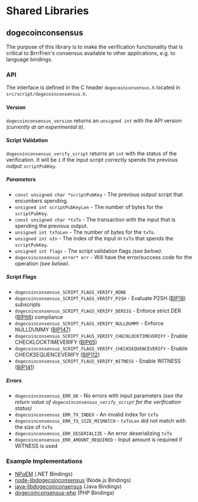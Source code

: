 Shared Libraries
================

## dogecoinconsensus

The purpose of this library is to make the verification functionality that is critical to BrrrFren's consensus available to other applications, e.g. to language bindings.

### API

The interface is defined in the C header `dogecoinconsensus.h` located in  `src/script/dogecoinconsensus.h`.

#### Version

`dogecoinconsensus_version` returns an `unsigned int` with the API version *(currently at an experimental `0`)*.

#### Script Validation

`dogecoinconsensus_verify_script` returns an `int` with the status of the verification. It will be `1` if the input script correctly spends the previous output `scriptPubKey`.

##### Parameters
- `const unsigned char *scriptPubKey` - The previous output script that encumbers spending.
- `unsigned int scriptPubKeyLen` - The number of bytes for the `scriptPubKey`.
- `const unsigned char *txTo` - The transaction with the input that is spending the previous output.
- `unsigned int txToLen` - The number of bytes for the `txTo`.
- `unsigned int nIn` - The index of the input in `txTo` that spends the `scriptPubKey`.
- `unsigned int flags` - The script validation flags *(see below)*.
- `dogecoinconsensus_error* err` - Will have the error/success code for the operation *(see below)*.

##### Script Flags
- `dogecoinconsensus_SCRIPT_FLAGS_VERIFY_NONE`
- `dogecoinconsensus_SCRIPT_FLAGS_VERIFY_P2SH` - Evaluate P2SH ([BIP16](https://github.com/bitcoin/bips/blob/master/bip-0016.mediawiki)) subscripts
- `dogecoinconsensus_SCRIPT_FLAGS_VERIFY_DERSIG` - Enforce strict DER ([BIP66](https://github.com/bitcoin/bips/blob/master/bip-0066.mediawiki)) compliance
- `dogecoinconsensus_SCRIPT_FLAGS_VERIFY_NULLDUMMY` - Enforce NULLDUMMY ([BIP147](https://github.com/bitcoin/bips/blob/master/bip-0147.mediawiki))
- `dogecoinconsensus_SCRIPT_FLAGS_VERIFY_CHECKLOCKTIMEVERIFY` - Enable CHECKLOCKTIMEVERIFY ([BIP65](https://github.com/bitcoin/bips/blob/master/bip-0065.mediawiki))
- `dogecoinconsensus_SCRIPT_FLAGS_VERIFY_CHECKSEQUENCEVERIFY` - Enable CHECKSEQUENCEVERIFY ([BIP112](https://github.com/bitcoin/bips/blob/master/bip-0112.mediawiki))
- `dogecoinconsensus_SCRIPT_FLAGS_VERIFY_WITNESS` - Enable WITNESS ([BIP141](https://github.com/bitcoin/bips/blob/master/bip-0141.mediawiki))

##### Errors
- `dogecoinconsensus_ERR_OK` - No errors with input parameters *(see the return value of `dogecoinconsensus_verify_script` for the verification status)*
- `dogecoinconsensus_ERR_TX_INDEX` - An invalid index for `txTo`
- `dogecoinconsensus_ERR_TX_SIZE_MISMATCH` - `txToLen` did not match with the size of `txTo`
- `dogecoinconsensus_ERR_DESERIALIZE` - An error deserializing `txTo`
- `dogecoinconsensus_ERR_AMOUNT_REQUIRED` - Input amount is required if WITNESS is used

### Example Implementations
- [NPoEM](https://github.com/NicolasDorier/NPoEM/blob/master/NPoEM/Script.cs#L814) (.NET Bindings)
- [node-libdogecoinconsensus](https://github.com/bitpay/node-libdogecoinconsensus) (Node.js Bindings)
- [java-libdogecoinconsensus](https://github.com/dexX7/java-libdogecoinconsensus) (Java Bindings)
- [dogecoinconsensus-php](https://github.com/Bit-Wasp/dogecoinconsensus-php) (PHP Bindings)
